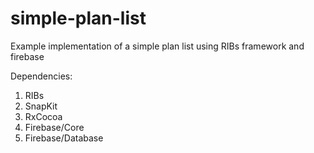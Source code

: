 # simple-plan-list
Example implementation of a simple plan list using RIBs framework and firebase

Dependencies:
1) RIBs
2) SnapKit
3) RxCocoa
4) Firebase/Core
5) Firebase/Database
